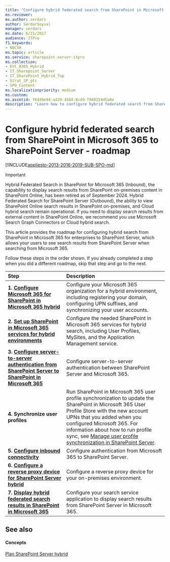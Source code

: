 ```yaml
---
title: "Configure hybrid federated search from SharePoint in Microsoft 365 to SharePoint Server - roadmap"
ms.reviewer: 
ms.author: serdars
author: SerdarSoysal
manager: serdars
ms.date: 6/21/2017
audience: ITPro
f1.keywords:
- NOCSH
ms.topic: article
ms.service: sharepoint-server-itpro
ms.collection:
- Ent_O365_Hybrid
- IT_Sharepoint_Server
- IT_SharePoint_Hybrid_Top
- Strat_SP_gtc
- SPO_Content
ms.localizationpriority: medium
ms.custom: 
ms.assetid: f6d49e94-ad29-456d-8cd9-f940154d5a0e
description: "Learn how to configure hybrid federated search from SharePoint in Microsoft 365 to SharePoint Server."
---
```


# Configure hybrid federated search from SharePoint in Microsoft 365 to SharePoint Server - roadmap

[!INCLUDE[appliesto-2013-2016-2019-SUB-SPO-md](../includes/appliesto-2013-2016-2019-SUB-SPO-md.md)] 

>[!IMPORTANT]
>Hybrid Federated Search in SharePoint for Microsoft 365 (Inbound), the capability to display search results from SharePoint on-premises content in SharePoint Online, has been retired as of September 2024. Hybrid Federated Search for SharePoint Server (Outbound), the ability to view SharePoint Online search results in SharePoint on-premises, and Cloud hybrid search remain operational. If you need to display search results from external content in SharePoint Online, we recommend you use Microsoft Search Graph Connectors or Cloud hybrid search.
  
This article provides the roadmap for configuring hybrid search from SharePoint in Microsoft 365 for enterprises to SharePoint Server, which allows your users to see search results from SharePoint Server when searching from Microsoft 365.
  
Follow these steps in the order shown. If you already completed a step when you did a different roadmap, skip that step and go to the next.
  
|**Step**|**Description**|
|:-----|:-----|
|**1. [Configure Microsoft 365 for SharePoint in Microsoft 365 hybrid](configure-office-365-for-sharepoint-hybrid.md)** <br/> |Configure your Microsoft 365 organization for a hybrid environment, including registering your domain, configuring UPN suffixes, and synchronizing your user accounts.  <br/> |
|**2. [Set up SharePoint in Microsoft 365 services for hybrid environments](set-up-sharepoint-services-for-hybrid-environments.md)** <br/> |Configure the needed SharePoint in Microsoft 365 services for hybrid search, including User Profiles, MySites, and the Application Management service.  <br/> |
|**3. [Configure server-to-server authentication from SharePoint Server to SharePoint in Microsoft 365](configure-server-to-server-authentication.md)** <br/> |Configure server-to-server authentication between SharePoint Server and Microsoft 365.  <br/> |
|**4. Synchronize user profiles** <br/> |Run SharePoint in Microsoft 365 user profile synchronization to update the SharePoint in Microsoft 365 User Profile Store with the new account UPNs that you added when you configured Microsoft 365. For information about how to run profile sync, see [Manage user profile synchronization in SharePoint Server](../administration/manage-profile-synchronization.md).  <br/> |
|**5. [Configure inbound connectivity](configure-inbound-connectivity.md)** <br/> |Configure authentication from Microsoft 365 to SharePoint Server.  <br/> |
|**6. [Configure a reverse proxy device for SharePoint Server hybrid](configure-a-reverse-proxy-device-for-sharepoint-server-hybrid.md)** <br/> |Configure a reverse proxy device for your on-premises environment.  <br/> |
|**7. [Display hybrid federated search results in SharePoint in Microsoft 365](display-hybrid-federated-search-results-in-sharepoint-online.md)** <br/> |Configure your search service application to display search results from SharePoint Server in Microsoft 365.  <br/> |
   
## See also

#### Concepts

[Plan SharePoint Server hybrid](plan-sharepoint-server-hybrid.md)

